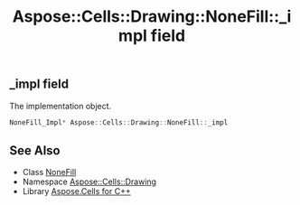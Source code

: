 ﻿---
title: Aspose::Cells::Drawing::NoneFill::_impl field
linktitle: _impl
second_title: Aspose.Cells for C++ API Reference
description: 'Aspose::Cells::Drawing::NoneFill::_impl field. The implementation object in C++.'
type: docs
weight: 600
url: /cpp/aspose.cells.drawing/nonefill/_impl/
---
## _impl field


The implementation object.

```cpp
NoneFill_Impl* Aspose::Cells::Drawing::NoneFill::_impl
```

## See Also

* Class [NoneFill](../)
* Namespace [Aspose::Cells::Drawing](../../)
* Library [Aspose.Cells for C++](../../../)
